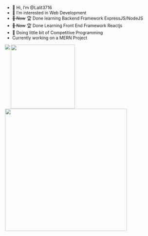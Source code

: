 - 👋 Hi, I’m @Lalit3716
- 👀 I’m interested in Web Development
- ~~🌱 Now~~ :trophy:  Done learning Backend Framework ExpressJS/NodeJS
- ~~🌱 Now~~ :trophy: Done Learning Front End Framework Reactjs
- 🌱 Doing little bit of Competitive Programming
- Currently working on a MERN Project
<img align="left" src="https://github-readme-stats.vercel.app/api?username=Lalit3716&&show_icons=true&title_color=ffffff&icon_color=bb2acf&text_color=daf7dc&bg_color=151515">
<img align="left" alt="" src="https://github-readme-stats.vercel.app/api/top-langs/?username=Lalit3716&layout=compact&show_icons=true&title_color=ffffff&icon_color=bb2acf&text_color=daf7dc&bg_color=151515"" height="210"/>
<img align="center" src="https://user-images.githubusercontent.com/67560900/135058203-f80c9621-b921-4662-97e5-17b4ff1a0369.gif" width="400">
